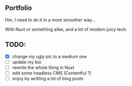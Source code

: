## Portfolio

Hm, I need to do it in a more smoother way...

With Nuxt or something alike, and a lot of modern juicy tech.

## TODO:
- [x] change my ugly pic to a medium one
- [ ] update my bio
- [ ] rewrite the whole thing in Nuxt
- [ ] add some headless CMS (Contentful ?)
- [ ] enjoy by writting a lot of blog posts
